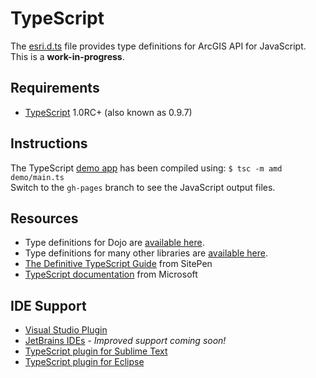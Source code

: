 # TypeScript

The [esri.d.ts](esri.d.ts) file provides type definitions for ArcGIS API for JavaScript.
This is a **work-in-progress**.

## Requirements

* [TypeScript][1] 1.0RC+ (also known as 0.9.7)

## Instructions

The TypeScript [demo app][2] has been compiled using: `$ tsc -m amd demo/main.ts`  
Switch to the `gh-pages` branch to see the JavaScript output files.

## Resources

* Type definitions for Dojo are [available here][3].
* Type definitions for many other libraries are [available here][4].
* [The Definitive TypeScript Guide][5] from SitePen
* [TypeScript documentation][6] from Microsoft

## IDE Support

* [Visual Studio Plugin](http://www.typescriptlang.org/#Download)
* [JetBrains IDEs](http://www.jetbrains.com) - *Improved support coming soon!*
* [TypeScript plugin for Sublime Text](https://github.com/Railk/T3S)
* [TypeScript plugin for Eclipse](https://github.com/palantir/eclipse-typescript)

[1]: http://www.typescriptlang.org
[2]: http://esri.github.io/jsapi-resources/typescript/demo.html
[3]: https://github.com/schungx/Dojo-TypeScript
[4]: https://github.com/borisyankov/DefinitelyTyped
[5]: http://www.sitepen.com/blog/2013/12/31/definitive-guide-to-typescript/
[6]: https://typescript.codeplex.com/documentation
